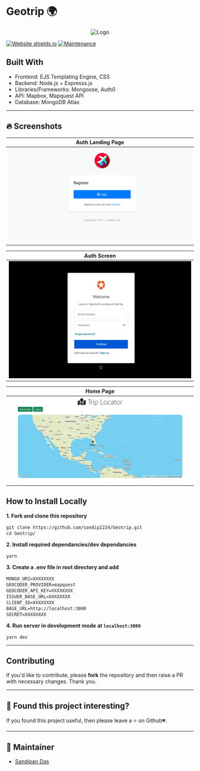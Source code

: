 # Geotrip 🌍

<p align="center">
   <img src="media/banner1.gif" alt="Logo"/>
</p>
<!-- PROJECT LOGO -->

[![Website shields.io](https://img.shields.io/website-up-down-green-red/http/shields.io.svg?style=for-the-badge)](http://shields.io/)
[![Maintenance](https://img.shields.io/badge/Maintained%3F-yes-green.svg?style=for-the-badge)](https://GitHub.com/Naereen/StrapDown.js/graphs/commit-activity)

<!-- ABOUT THE PROJECT -->

## Built With

- Frontend: EJS Templating Engine, CSS
- Backend: Node.js + Expresss.js
- Libraries/Frameworks: Mongoose, Auth0
- API: Mapbox, Mapquest API
- Database: MongoDB Atlas
---

## 🔥 Screenshots

| Auth Landing Page |
| - |
| ![client/public/assets/images/auth.PNG](client/public/assets/images/auth.PNG) |

| Auth Screen |
| - |
| ![client/public/assets/images/auth0.PNG](client/public/assets/images/auth0.PNG) |

| Home Page |
| - |
| ![client/public/assets/images/home.PNG](client/public/assets/images/home.PNG) |

<!-- BUILT WITH -->  

## How to Install Locally

**1. Fork and clone this repository**

   ```
   git clone https://github.com/sandip2224/Geotrip.git
   cd Geotrip/
   ```  
   
**2. Install required dependancies/dev dependancies**  

   ```
   yarn
   ```  
**3. Create a .env file in root directory and add**  

  ```
MONGO_URI=XXXXXXXX
GEOCODER_PROVIDER=mapquest
GEOCODER_API_KEY=XXXXXXXX
ISSUER_BASE_URL=XXXXXXXX
CLIENT_ID=XXXXXXXX
BASE_URL=http://localhost:3000
SECRET=XXXXXXXX
  ```

**4. Run server in development mode at `localhost:3000`**  

  ```
  yarn dev
  ```
  
---

## Contributing

If you'd like to contribute, please **fork** the repository and then raise a PR with necessary changes. Thank you.

---

## 🤎 Found this project interesting?

If you found this project useful, then please leave a :star: on Github💔.

---

## 👨 Maintainer
  - [Sandipan Das](https://linkedin.com/in/sandipan0164/)
